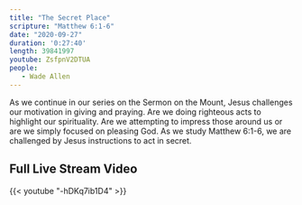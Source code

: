 ```yaml
---
title: "The Secret Place"
scripture: "Matthew 6:1-6"
date: "2020-09-27"
duration: '0:27:40' 
length: 39841997
youtube: ZsfpnV2DTUA
people:
   - Wade Allen
---
```


As we continue in our series on the Sermon on the Mount, Jesus challenges our motivation in giving and praying. Are we doing righteous acts to highlight our spirituality. Are we attempting to impress those around us or are we simply focused on pleasing God. As we study Matthew 6:1-6, we are challenged by Jesus instructions to act in secret.


## Full Live Stream Video

{{< youtube "-hDKq7ib1D4" >}}






